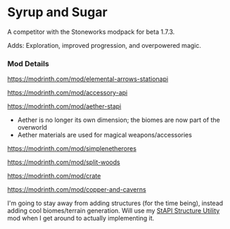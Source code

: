 # Syrup and Sugar

A competitor with the Stoneworks modpack for beta 1.7.3.

Adds: Exploration, improved progression, and overpowered magic.

### Mod Details

https://modrinth.com/mod/elemental-arrows-stationapi

https://modrinth.com/mod/accessory-api

https://modrinth.com/mod/aether-stapi

- Aether is no longer its own dimension; the biomes are now part of the overworld
- Aether materials are used for magical weapons/accessories

https://modrinth.com/mod/simplenetherores

https://modrinth.com/mod/split-woods

https://modrinth.com/mod/crate

https://modrinth.com/mod/copper-and-caverns

I'm going to stay away from adding structures (for the time being), instead adding cool biomes/terrain generation. Will
use my [StAPI Structure Utility](https://github.com/dairycultist/StAPI-Structure-Utility/) mod when I get around to
actually implementing it.